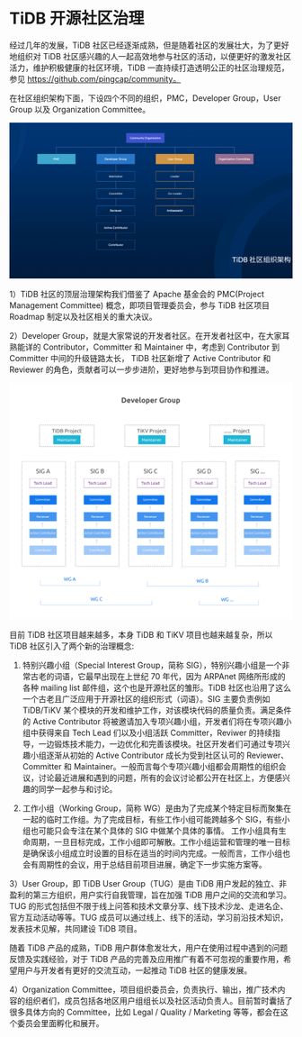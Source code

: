 # TiDB 开源社区治理

经过几年的发展，TiDB 社区已经逐渐成熟，但是随着社区的发展壮大，为了更好地组织对 TiDB 社区感兴趣的人一起高效地参与社区的活动，以便更好的激发社区活力，维护积极健康的社区环境，TiDB 一直持续打造透明公正的社区治理规范，参见 https://github.com/pingcap/community。

在社区组织架构下面，下设四个不同的组织，PMC，Developer Group，User Group 以及 Organization Committee。

![1.png](/res/session5/chapter1/community-governance/1.png)

1）TiDB 社区的顶层治理架构我们借鉴了 Apache 基金会的 PMC(Project Management Committee) 概念，即项目管理委员会，参与 TiDB 社区项目 Roadmap 制定以及社区相关的重大决议。

2）Developer Group，就是大家常说的开发者社区。在开发者社区中，在大家耳熟能详的 Contributor，Committer 和 Maintainer 中，考虑到 Contributor 到 Committer 中间的升级链路太长， TiDB 社区新增了 Active Contributor 和 Reviewer 的角色，贡献者可以一步步进阶，更好地参与到项目协作和推进。

![2.png](/res/session5/chapter1/community-governance/2.png)

目前 TiDB 社区项目越来越多，本身 TiDB 和 TiKV 项目也越来越复杂，所以 TiDB 社区引入了两个新的治理概念:

1. 特别兴趣小组（Special Interest Group，简称 SIG），特别兴趣小组是一个非常古老的词语，它最早出现在上世纪 70 年代，因为 ARPAnet 网络所形成的各种 mailing list 邮件组，这个也是开源社区的雏形。TiDB 社区也沿用了这么一个古老且广泛应用于开源社区的组织形式（词语）。SIG 主要负责例如 TiDB/TiKV 某个模块的开发和维护工作，对该模块代码的质量负责。满足条件的 Active Contributor 将被邀请加入专项兴趣小组，开发者们将在专项兴趣小组中获得来自 Tech Lead 们以及小组活跃 Committer，Reviwer 的持续指导，一边锻炼技术能力，一边优化和完善该模块。社区开发者们可通过专项兴趣小组逐渐从初始的 Active Contributor 成长为受到社区认可的 Reviewer、Committer 和 Maintainer。一般而言每个专项兴趣小组都会周期性的组织会议，讨论最近进展和遇到的问题，所有的会议讨论都公开在社区上，方便感兴趣的同学一起参与和讨论。

2. 工作小组（Working Group，简称 WG）是由为了完成某个特定目标而聚集在一起的临时工作组。为了完成目标，有些工作小组可能跨越多个 SIG，有些小组也可能只会专注在某个具体的 SIG 中做某个具体的事情。
工作小组具有生命周期，一旦目标完成，工作小组即可解散。工作小组运营和管理的唯一目标是确保该小组成立时设置的目标在适当的时间内完成。一般而言，工作小组也会有周期性的会议，用于总结目前项目进展，确定下一步实施方案等。

3）User Group，即 TiDB User Group（TUG）是由 TiDB 用户发起的独立、非盈利的第三方组织，用户实行自我管理，旨在加强 TiDB 用户之间的交流和学习。TUG 的形式包括但不限于线上问答和技术文章分享、线下技术沙龙、走进名企、官方互动活动等等。TUG 成员可以通过线上、线下的活动，学习前沿技术知识，发表技术见解，共同建设 TiDB 项目。

随着 TiDB 产品的成熟，TiDB 用户群体愈发壮大，用户在使用过程中遇到的问题反馈及实践经验，对于 TiDB 产品的完善及应用推广有着不可忽视的重要作用，希望用户与开发者有更好的交流互动，一起推动 TiDB 社区的健康发展。

4）Organization Committee，项目组织委员会，负责执行、输出，推广技术内容的组织者们，成员包括各地区用户组组长以及社区活动负责人。目前暂时囊括了很多具体方向的 Committee，比如 Legal / Quality / Marketing 等等，都会在这个委员会里面孵化和展开。

